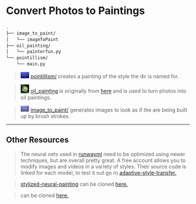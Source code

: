 # Convert Photos to Paintings #

```sh
.
├── image_to_paint/
│   └── imageToPaint
├── oil_painting/
│   └── painterfun.py
└── pointillism/
    └── main.py
```

> <img src="../figs/paintings/IMG_3477_1_drawing.jpg" width="5%"> [pointillism/](./pointillism/) creates a painting of the style the dir is named for.

> <img src="../figs/paintings/flower_oilpainted.jpg" width="5%"> [oil_painting](./oil_painting/) is originally from [here](https://github.com/ctmakro/opencv_playground) and is used to turn photos into oil paintings.

> <img src="../figs/paintings/IMG_3477_1_image_to_paint.jpg" width="5%"> [image_to_paint/](./image_to_paint/) generates images to look as if the are being built up by brush strokes.


----
## Other Resources ##

> The neural nets used in [runwayml](https://app.runwayml.com/) need to be optimized using newer techniques, but are overall pretty great.  A free account allows you to modify images and videos in a variety of styles.  Their source code is linked for each model, to test it out go ro [adaptive-style-transfer.](https://github.com/CompVis/adaptive-style-transfer)


> [stylized-neural-painting](https://github.com/jiupinjia/stylized-neural-painting) can be cloned [here.](https://github.com/jiupinjia/stylized-neural-painting)

> [](https://github.com/ctmakro/opencv_playground) can be cloned [here.](https://github.com/ctmakro/opencv_playground)